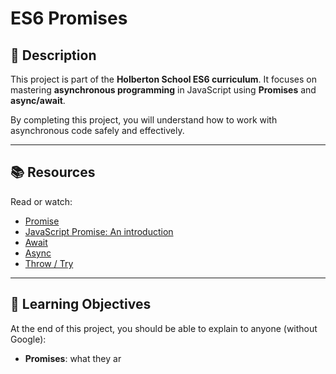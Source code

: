 # ES6 Promises

## 📌 Description
This project is part of the **Holberton School ES6 curriculum**.
It focuses on mastering **asynchronous programming** in JavaScript using **Promises** and **async/await**.

By completing this project, you will understand how to work with asynchronous code safely and effectively.

---

## 📚 Resources
Read or watch:
- [Promise](https://developer.mozilla.org/en-US/docs/Web/JavaScript/Reference/Global_Objects/Promise)
- [JavaScript Promise: An introduction](https://web.dev/promises/)
- [Await](https://developer.mozilla.org/en-US/docs/Web/JavaScript/Reference/Operators/await)
- [Async](https://developer.mozilla.org/en-US/docs/Web/JavaScript/Reference/Statements/async_function)
- [Throw / Try](https://developer.mozilla.org/en-US/docs/Web/JavaScript/Reference/Statements/throw)

---

## 🎯 Learning Objectives
At the end of this project, you should be able to explain to anyone (without Google):

- **Promises**: what they ar
